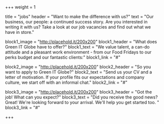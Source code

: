 +++
weight = 1

title = "jobs"
header = "Want to make the difference with us?"
text = "Our business, our people: a continued success story. Are you interested in writing it with us? Take a look at our job vacancies and find out what we have in store."

block1_image = "http://placehold.it/200x200"
block1_header = "What does Green IT Globe have to offer?"
block1_text = "We value talent, a can-do attitude and a pleasant work environment - from our Food Fridays to our perks budget and our fantastic clients:"
block1_link = "#"

block2_image = "http://placehold.it/200x200"
block2_header = "So you want to apply to Green IT Globe?"
block2_text = "Send us your CV and a letter of motivation. If your profile fits our expectations and company culture, we start off with an informal chat."
block2_link = "#"

block3_image = "http://placehold.it/200x200"
block3_header = "Got the job! What can you expect?"
block3_text = "Did you receive the good news? Great! We're looking forward to your arrival. We'll help you get started too. "
block3_link = "#"

+++
